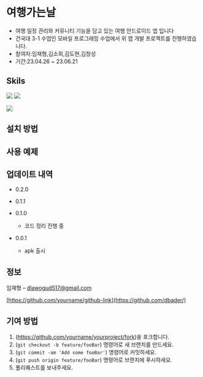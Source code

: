 # 여행가는날

<!-- [![NPM Version][npm-image]][npm-url]
[![Build Status][travis-image]][travis-url]
[![Downloads Stats][npm-downloads]][npm-url] 
-->

* 여행 일정 관리와 커뮤니티 기능을 담고 있는 여행 안드로이드 앱 입니다
* 건국대 3-1 수업인 모바일 프로그래밍 수업에서 위 앱 개발 프로젝트를 진행하였습니다.
* 참여자:임재형,김소희,김도현,김창성
* 기간:23.04.26 ~ 23.06.21

## Skils
<p>
<img src= "https://img.shields.io/badge/kotlin-%237F52FF.svg?style=for-the-badge&logo=kotlin&logoColor=white"/>
<img src= "https://img.shields.io/badge/Firebase-039BE5?style=for-the-badge&logo=Firebase&logoColor=white"/>
</p>


![](../header.png)

## 설치 방법

## 사용 예제



## 업데이트 내역

* 0.2.0
   
* 0.1.1
   
* 0.1.0
    * 코드 정리 진행 중
* 0.0.1
    * apk 출시

## 정보

임재형 – dlawogud517@gmail.com


[https://github.com/yourname/github-link](https://github.com/dbader/)

## 기여 방법

1. (<https://github.com/yourname/yourproject/fork>)을 포크합니다.
2. (`git checkout -b feature/fooBar`) 명령어로 새 브랜치를 만드세요.
3. (`git commit -am 'Add some fooBar'`) 명령어로 커밋하세요.
4. (`git push origin feature/fooBar`) 명령어로 브랜치에 푸시하세요. 
5. 풀리퀘스트를 보내주세요.

<!-- Markdown link & img dfn's -->
[npm-image]: https://img.shields.io/npm/v/datadog-metrics.svg?style=flat-square
[npm-url]: https://npmjs.org/package/datadog-metrics
[npm-downloads]: https://img.shields.io/npm/dm/datadog-metrics.svg?style=flat-square
[travis-image]: https://img.shields.io/travis/dbader/node-datadog-metrics/master.svg?style=flat-square
[travis-url]: https://travis-ci.org/dbader/node-datadog-metrics
[wiki]: https://github.com/yourname/yourproject/wiki
